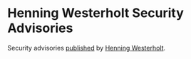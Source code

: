 # Henning Westerholt Security Advisories

Security advisories [published](https://skalatan.de/blog/) by [Henning Westerholt](https://skalatan.de/about).
